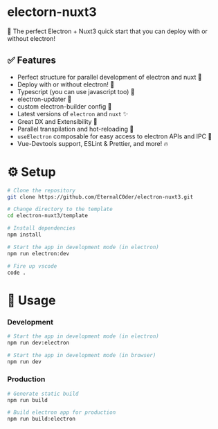 # electorn-nuxt3

🚀 The perfect Electron + Nuxt3 quick start that you can deploy with or without electron!

## ✅ Features

-   Perfect structure for parallel development of electron and nuxt 🏢
-   Deploy with or without electron! 🚀
-   Typescript (you can use javascript too) 📍
-   electron-updater 🎉
-   custom electron-builder config 🎩
-   Latest versions of `electron` and `nuxt` ✨
-   Great DX and Extensibility 🍕
-   Parallel transpilation and hot-reloading 🧪
-   `useElectron` composable for easy access to electron APIs and IPC 🎨
-   Vue-Devtools support, ESLint & Prettier, and more! 🔥

# ⚙️ Setup 

```bash
# Clone the repository
git clone https://github.com/EternalC0der/electron-nuxt3.git

# Change directory to the template
cd electron-nuxt3/template

# Install dependencies
npm install

# Start the app in development mode (in electron)
npm run electron:dev

# Fire up vscode
code .
```

# 📡 Usage

### Development

```bash
# Start the app in development mode (in electron)
npm run dev:electron

# Start the app in development mode (in browser)
npm run dev
```

### Production

```bash
# Generate static build
npm run build

# Build electron app for production
npm run build:electron
```
